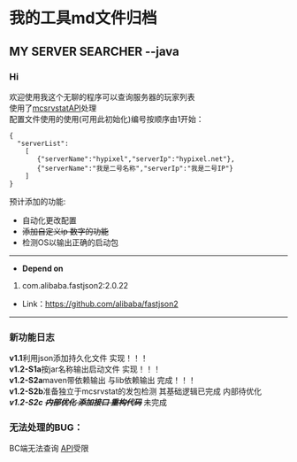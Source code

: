 # 我的工具md文件归档
## MY SERVER SEARCHER --java  
### Hi
欢迎使用我这个无聊的程序可以查询服务器的玩家列表  
使用了[mcsrvstatAPI][1]处理  
配置文件使用的使用(可用此初始化)编号按顺序由1开始：   
```
{
  "serverList":
    [
       {"serverName":"hypixel","serverIp":"hypixel.net"},
       {"serverName":"我是二号名称","serverIp":"我是二号IP"}
    ]
}  
```
预计添加的功能:

* 自动化更改配置
* ~~添加自定义ip 数字的功能~~  
* 检测OS以输出正确的启动包
---
* **Depend on**   
1. com.alibaba.fastjson2:2.0.22
* Link：https://github.com/alibaba/fastjson2
---
### 新功能日志
**v1.1**利用json添加持久化文件 实现！！！  
**v1.2-S1a**按jar名称输出启动文件 实现！！！  
**v1.2-S2a**maven带依赖输出 与lib依赖输出 完成！！！  
**v1.2-S2b**准备独立于mcsrvstat的发包检测 其基础逻辑已完成 内部待优化  
_**v1.2-S2c**_ ~~_**内部优化 添加接口 重构代码**_~~ 未完成
### 无法处理的BUG：  
BC端无法查询 [API][1]受限

[1]: https://api.mcsrvstat.us